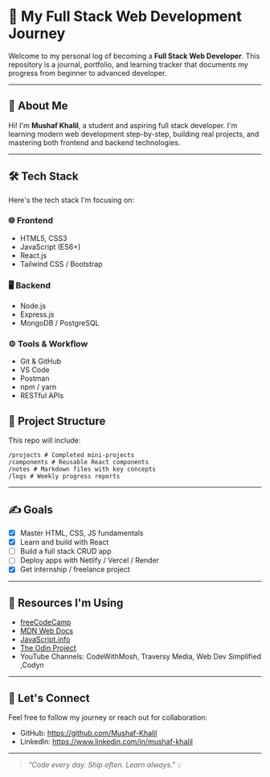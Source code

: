 # 🧭 My Full Stack Web Development Journey

Welcome to my personal log of becoming a **Full Stack Web Developer**. This repository is a journal, portfolio, and learning tracker that documents my progress from beginner to advanced developer.

---

## 🚀 About Me

Hi! I'm **Mushaf Khalil**, a student and aspiring full stack developer. I'm learning modern web development step-by-step, building real projects, and mastering both frontend and backend technologies.

---

## 🛠️ Tech Stack

Here's the tech stack I'm focusing on:

### 🌐 Frontend
- HTML5, CSS3
- JavaScript (ES6+)
- React.js
- Tailwind CSS / Bootstrap

### 🖥️ Backend
- Node.js
- Express.js
- MongoDB / PostgreSQL

### ⚙️ Tools & Workflow
- Git & GitHub
- VS Code
- Postman
- npm / yarn
- RESTful APIs



## 📁 Project Structure

This repo will include:

```
/projects # Completed mini-projects
/components # Reusable React components
/notes # Markdown files with key concepts
/logs # Weekly progress reports
```


---

## ✍️ Goals

- [x] Master HTML, CSS, JS fundamentals
- [x] Learn and build with React
- [ ] Build a full stack CRUD app
- [ ] Deploy apps with Netlify / Vercel / Render
- [x] Get internship / freelance project

---

## 📘 Resources I'm Using

- [freeCodeCamp](https://www.freecodecamp.org/)
- [MDN Web Docs](https://developer.mozilla.org/)
- [JavaScript.info](https://javascript.info/)
- [The Odin Project](https://www.theodinproject.com/)
- YouTube Channels: CodeWithMosh, Traversy Media, Web Dev Simplified ,Codyn

---

## 🤝 Let's Connect

Feel free to follow my journey or reach out for collaboration:

- GitHub: https://github.com/Mushaf-Khalil
- LinkedIn: https://www.linkedin.com/in/mushaf-khalil


---

> _"Code every day. Ship often. Learn always."_ 💡

